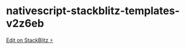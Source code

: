 # nativescript-stackblitz-templates-v2z6eb

[Edit on StackBlitz ⚡️](https://stackblitz.com/edit/nativescript-stackblitz-templates-v2z6eb)